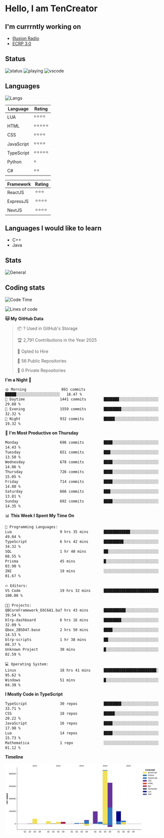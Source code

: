 # Hello, I am TenCreator

## I'm currrntly working on
- [Illusion Radio](https://illusionradio.co.uk/)
- [ECRP 3.0](http://github.com/Emerald-Coast-Roleplay/)

## Status
![status](https://api.statusbadges.me/badge/status/518334475038359555?simple=true&style=for-the-badge)
![playing](https://api.statusbadges.me/badge/playing/518334475038359555?style=for-the-badge)
![vscode](https://api.statusbadges.me/badge/vscode/518334475038359555?style=for-the-badge)

## Languages
![Langs](https://github-readme-stats.vercel.app/api/top-langs/?username=tencreator&layout=compact&theme=radical)


|Language|Rating|
|--------|------|
|LUA|⭐️⭐️⭐️⭐️|
|HTML|⭐️⭐️⭐️⭐️⭐️|
|CSS|⭐️⭐️⭐️⭐️|
|JavaScript|⭐️⭐️⭐️⭐️|
|TypeScript|⭐️⭐️⭐️⭐️⭐️|
|Python|⭐️|
|C#|⭐️⭐️ |

|Framework|Rating|
|--------|------|
|ReactJS|⭐️⭐️⭐|
|ExpressJS|⭐️⭐️⭐️⭐️|
|NextJS|⭐️⭐️⭐⭐️|

## Languages I would like to learn
- C++
- Java

## Stats
![General](https://github-readme-stats.vercel.app/api?username=tencreator&show_icons=true&theme=radical)

## Coding stats

<!--START_SECTION:waka-->
![Code Time](http://img.shields.io/badge/Code%20Time-568%20hrs-blue)

![Lines of code](https://img.shields.io/badge/From%20Hello%20World%20I%27ve%20Written-2.2%20million%20lines%20of%20code-blue)

**🐱 My GitHub Data** 

> 📦 ? Used in GitHub's Storage 
 > 
> 🏆 2,791 Contributions in the Year 2025
 > 
> 💼 Opted to Hire
 > 
> 📜 56 Public Repositories 
 > 
> 🔑 0 Private Repositories 
 > 
**I'm a Night 🦉** 

```text
🌞 Morning                891 commits         █████░░░░░░░░░░░░░░░░░░░░   18.47 % 
🌆 Daytime                1441 commits        ███████░░░░░░░░░░░░░░░░░░   29.88 % 
🌃 Evening                1559 commits        ████████░░░░░░░░░░░░░░░░░   32.32 % 
🌙 Night                  932 commits         █████░░░░░░░░░░░░░░░░░░░░   19.32 % 
```
📅 **I'm Most Productive on Thursday** 

```text
Monday                   696 commits         ████░░░░░░░░░░░░░░░░░░░░░   14.43 % 
Tuesday                  651 commits         ███░░░░░░░░░░░░░░░░░░░░░░   13.50 % 
Wednesday                678 commits         ████░░░░░░░░░░░░░░░░░░░░░   14.06 % 
Thursday                 726 commits         ████░░░░░░░░░░░░░░░░░░░░░   15.05 % 
Friday                   714 commits         ████░░░░░░░░░░░░░░░░░░░░░   14.80 % 
Saturday                 666 commits         ███░░░░░░░░░░░░░░░░░░░░░░   13.81 % 
Sunday                   692 commits         ████░░░░░░░░░░░░░░░░░░░░░   14.35 % 
```


📊 **This Week I Spent My Time On** 

```text
💬 Programming Languages: 
Lua                      9 hrs 35 mins       ████████████░░░░░░░░░░░░░   49.04 % 
TypeScript               6 hrs 42 mins       █████████░░░░░░░░░░░░░░░░   34.32 % 
SQL                      1 hr 40 mins        ██░░░░░░░░░░░░░░░░░░░░░░░   08.55 % 
Prisma                   45 mins             █░░░░░░░░░░░░░░░░░░░░░░░░   03.90 % 
INI                      19 mins             ░░░░░░░░░░░░░░░░░░░░░░░░░   01.67 % 

🔥 Editors: 
VS Code                  19 hrs 32 mins      █████████████████████████   100.00 % 

🐱‍💻 Projects: 
QBCoreFramework_E6C6A1.ba7 hrs 43 mins       ██████████░░░░░░░░░░░░░░░   39.54 % 
blrp-dashboard           6 hrs 16 mins       ████████░░░░░░░░░░░░░░░░░   32.09 % 
Qbox_2B5D47.base         2 hrs 50 mins       ████░░░░░░░░░░░░░░░░░░░░░   14.53 % 
blrp-scripts             1 hr 38 mins        ██░░░░░░░░░░░░░░░░░░░░░░░   08.37 % 
Unknown Project          30 mins             █░░░░░░░░░░░░░░░░░░░░░░░░   02.59 % 

💻 Operating System: 
Linux                    18 hrs 41 mins      ████████████████████████░   95.62 % 
Windows                  51 mins             █░░░░░░░░░░░░░░░░░░░░░░░░   04.38 % 
```

**I Mostly Code in TypeScript** 

```text
TypeScript               30 repos            ████████░░░░░░░░░░░░░░░░░   33.71 % 
CSS                      18 repos            █████░░░░░░░░░░░░░░░░░░░░   20.22 % 
JavaScript               16 repos            ████░░░░░░░░░░░░░░░░░░░░░   17.98 % 
Lua                      14 repos            ████░░░░░░░░░░░░░░░░░░░░░   15.73 % 
Mathematica              1 repo              ░░░░░░░░░░░░░░░░░░░░░░░░░   01.12 % 
```



**Timeline**

![Lines of Code chart](https://raw.githubusercontent.com/tencreator/tencreator/main/assets/bar_graph.png)


<!--END_SECTION:waka-->
